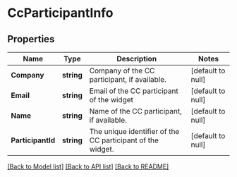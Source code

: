 # CcParticipantInfo

## Properties
Name | Type | Description | Notes
------------ | ------------- | ------------- | -------------
**Company** | **string** | Company of the CC participant, if available. | [default to null]
**Email** | **string** | Email of the CC participant of the widget | [default to null]
**Name** | **string** | Name of the CC participant, if available. | [default to null]
**ParticipantId** | **string** |  The unique identifier of the CC participant of the widget. | [default to null]

[[Back to Model list]](../README.md#documentation-for-models) [[Back to API list]](../README.md#documentation-for-api-endpoints) [[Back to README]](../README.md)


